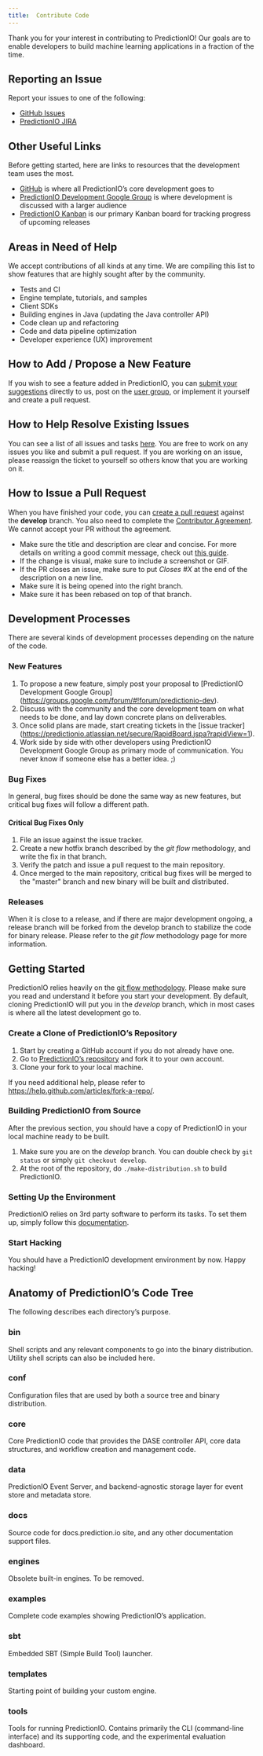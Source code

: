 ```yaml
---
title:  Contribute Code
---
```


Thank you for your interest in contributing to PredictionIO! Our goals are to
enable developers to build machine learning applications in a fraction of the
time.

## Reporting an Issue

Report your issues to one of the following:

- [GitHub Issues](https://github.com/PredictionIO/PredictionIO/issues)
- [PredictionIO JIRA](https://predictionio.atlassian.net)

## Other Useful Links

Before getting started, here are links to resources that the development team
uses the most.

- [GitHub](https://github.com/PredictionIO/PredictionIO) is where all
  PredictionIO’s core development goes to
- [PredictionIO Development Google
  Group](https://groups.google.com/forum/#!forum/predictionio-dev) is where
  development is discussed with a larger audience
- [PredictionIO
  Kanban](https://predictionio.atlassian.net/secure/RapidBoard.jspa?rapidView=1)
  is our primary Kanban board for tracking progress of upcoming releases

## Areas in Need of Help

We accept contributions of all kinds at any time. We are compiling this list to
show features that are highly sought after by the community.

- Tests and CI
- Engine template, tutorials, and samples
- Client SDKs
- Building engines in Java (updating the Java controller API)
- Code clean up and refactoring
- Code and data pipeline optimization
- Developer experience (UX) improvement

## How to Add / Propose a New Feature

If you wish to see a feature added in PredictionIO, you can <a
href="mailto:support@prediction.io">submit your suggestions</a> directly to us,
post on the [user
group](https://groups.google.com/forum/#!forum/predictionio-user), or implement
it yourself and create a pull request.

## How to Help Resolve Existing Issues

You can see a list of all issues and tasks
[here](https://predictionio.atlassian.net). You are free to work on any issues
you like and submit a pull request. If you are working on an issue, please
reassign the ticket to yourself so others know that you are working on it.


## How to Issue a Pull Request

When you have finished your code, you can [create a pull
request](https://help.github.com/articles/creating-a-pull-request/) against the
**develop** branch. You also need to complete the [Contributor Agreement](http://prediction.io/cla). We cannot accept your PR without the agreement.

- Make sure the title and description are clear and concise. For more details on
  writing a good commit message, check out [this
  guide](http://tbaggery.com/2008/04/19/a-note-about-git-commit-messages.html).
- If the change is visual, make sure to include a screenshot or GIF.
- If the PR closes an issue, make sure to put *Closes #X* at the end of the
  description on a new line.
- Make sure it is being opened into the right branch.
- Make sure it has been rebased on top of that branch.

## Development Processes

There are several kinds of development processes depending on the nature of the
code.

### New Features

1. To propose a new feature, simply post your proposal to [PredictionIO
   Development Google Group]
   (https://groups.google.com/forum/#!forum/predictionio-dev).
2. Discuss with the community and the core development team on what needs to be
   done, and lay down concrete plans on deliverables.
3. Once solid plans are made, start creating tickets in the [issue tracker]
   (https://predictionio.atlassian.net/secure/RapidBoard.jspa?rapidView=1).
4. Work side by side with other developers using PredictionIO Development Google
   Group as primary mode of communication. You never know if someone else has a
   better idea. ;)

### Bug Fixes

In general, bug fixes should be done the same way as new features, but critical
bug fixes will follow a different path.

#### Critical Bug Fixes Only

1. File an issue against the issue tracker.
2. Create a new hotfix branch described by the *git flow* methodology, and write
   the fix in that branch.
3. Verify the patch and issue a pull request to the main repository.
4. Once merged to the main repository, critical bug fixes will be merged to the
   "master" branch and new binary will be built and distributed.

### Releases

When it is close to a release, and if there are major development ongoing, a
release branch will be forked from the develop branch to stabilize the code for
binary release. Please refer to the *git flow* methodology page for more
information.

## Getting Started

PredictionIO relies heavily on the [git flow methodology](
http://nvie.com/posts/a-successful-git-branching-model/). Please make sure you
read and understand it before you start your development. By default, cloning
PredictionIO will put you in the *develop* branch, which in most cases is where
all the latest development go to.

### Create a Clone of PredictionIO’s Repository

1. Start by creating a GitHub account if you do not already have one.
2. Go to [PredictionIO’s
   repository](https://github.com/PredictionIO/PredictionIO) and fork it to your
   own account.
3. Clone your fork to your local machine.

If you need additional help, please refer to
https://help.github.com/articles/fork-a-repo/.

### Building PredictionIO from Source

After the previous section, you should have a copy of PredictionIO in your local
machine ready to be built.

1. Make sure you are on the *develop* branch. You can double check by `git
   status` or simply `git checkout develop`.
2. At the root of the repository, do `./make-distribution.sh` to build
   PredictionIO.

### Setting Up the Environment

PredictionIO relies on 3rd party software to perform its tasks. To set them up,
simply follow this [documentation](
http://docs.prediction.io/install/install-sourcecode/#installing-dependencies).

### Start Hacking

You should have a PredictionIO development environment by now. Happy hacking!

## Anatomy of PredictionIO’s Code Tree

The following describes each directory’s purpose.

### bin

Shell scripts and any relevant components to go into the binary distribution.
Utility shell scripts can also be included here.

### conf

Configuration files that are used by both a source tree and binary distribution.

### core

Core PredictionIO code that provides the DASE controller API, core data
structures, and workflow creation and management code.

### data

PredictionIO Event Server, and backend-agnostic storage layer for event store
and metadata store.

### docs

Source code for docs.prediction.io site, and any other documentation support
files.

### engines

Obsolete built-in engines. To be removed.

### examples

Complete code examples showing PredictionIO’s application.

### sbt

Embedded SBT (Simple Build Tool) launcher.

### templates

Starting point of building your custom engine.

### tools

Tools for running PredictionIO. Contains primarily the CLI (command-line
interface) and its supporting code, and the experimental evaluation dashboard.
